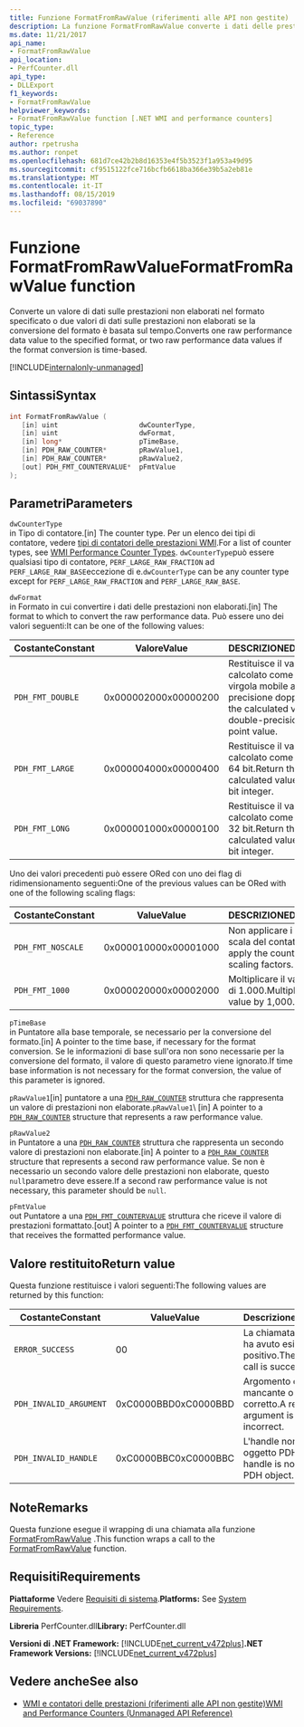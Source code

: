 ```yaml
---
title: Funzione FormatFromRawValue (riferimenti alle API non gestite)
description: La funzione FormatFromRawValue converte i dati delle prestazioni non elaborati in un formato specificato.
ms.date: 11/21/2017
api_name:
- FormatFromRawValue
api_location:
- PerfCounter.dll
api_type:
- DLLExport
f1_keywords:
- FormatFromRawValue
helpviewer_keywords:
- FormatFromRawValue function [.NET WMI and performance counters]
topic_type:
- Reference
author: rpetrusha
ms.author: ronpet
ms.openlocfilehash: 681d7ce42b2b8d16353e4f5b3523f1a953a49d95
ms.sourcegitcommit: cf9515122fce716bcfb6618ba366e39b5a2eb81e
ms.translationtype: MT
ms.contentlocale: it-IT
ms.lasthandoff: 08/15/2019
ms.locfileid: "69037890"
---
```

# <a name="formatfromrawvalue-function"></a><span data-ttu-id="3f5da-103">Funzione FormatFromRawValue</span><span class="sxs-lookup"><span data-stu-id="3f5da-103">FormatFromRawValue function</span></span>
<span data-ttu-id="3f5da-104">Converte un valore di dati sulle prestazioni non elaborati nel formato specificato o due valori di dati sulle prestazioni non elaborati se la conversione del formato è basata sul tempo.</span><span class="sxs-lookup"><span data-stu-id="3f5da-104">Converts one raw performance data value to the specified format, or two raw performance data values if the format conversion is time-based.</span></span> 

[!INCLUDE[internalonly-unmanaged](../../../../includes/internalonly-unmanaged.md)]

## <a name="syntax"></a><span data-ttu-id="3f5da-105">Sintassi</span><span class="sxs-lookup"><span data-stu-id="3f5da-105">Syntax</span></span>

```cpp
int FormatFromRawValue (
   [in] uint                    dwCounterType, 
   [in] uint                    dwFormat, 
   [in] long*                   pTimeBase,
   [in] PDH_RAW_COUNTER*        pRawValue1,
   [in] PDH_RAW_COUNTER*        pRawValue2,
   [out] PDH_FMT_COUNTERVALUE*  pFmtValue
); 
```

## <a name="parameters"></a><span data-ttu-id="3f5da-106">Parametri</span><span class="sxs-lookup"><span data-stu-id="3f5da-106">Parameters</span></span>

`dwCounterType`\
<span data-ttu-id="3f5da-107">in Tipo di contatore.</span><span class="sxs-lookup"><span data-stu-id="3f5da-107">[in] The counter type.</span></span> <span data-ttu-id="3f5da-108">Per un elenco dei tipi di contatore, vedere [tipi di contatori delle prestazioni WMI](/windows/desktop/WmiSdk/wmi-performance-counter-types).</span><span class="sxs-lookup"><span data-stu-id="3f5da-108">For a list of counter types, see [WMI Performance Counter Types](/windows/desktop/WmiSdk/wmi-performance-counter-types).</span></span> <span data-ttu-id="3f5da-109">`dwCounterType`può essere qualsiasi tipo di contatore, `PERF_LARGE_RAW_FRACTION` ad `PERF_LARGE_RAW_BASE`eccezione di e.</span><span class="sxs-lookup"><span data-stu-id="3f5da-109">`dwCounterType` can be any counter type except for `PERF_LARGE_RAW_FRACTION` and `PERF_LARGE_RAW_BASE`.</span></span> 

`dwFormat`\
<span data-ttu-id="3f5da-110">in Formato in cui convertire i dati delle prestazioni non elaborati.</span><span class="sxs-lookup"><span data-stu-id="3f5da-110">[in] The format to which to convert the raw performance data.</span></span> <span data-ttu-id="3f5da-111">Può essere uno dei valori seguenti:</span><span class="sxs-lookup"><span data-stu-id="3f5da-111">It can be one of the following values:</span></span>

|<span data-ttu-id="3f5da-112">Costante</span><span class="sxs-lookup"><span data-stu-id="3f5da-112">Constant</span></span>  |<span data-ttu-id="3f5da-113">Valore</span><span class="sxs-lookup"><span data-stu-id="3f5da-113">Value</span></span>  |<span data-ttu-id="3f5da-114">DESCRIZIONE</span><span class="sxs-lookup"><span data-stu-id="3f5da-114">Description</span></span> |
|---------|---------|---------|
| `PDH_FMT_DOUBLE` |<span data-ttu-id="3f5da-115">0x00000200</span><span class="sxs-lookup"><span data-stu-id="3f5da-115">0x00000200</span></span> | <span data-ttu-id="3f5da-116">Restituisce il valore calcolato come valore a virgola mobile a precisione doppia.</span><span class="sxs-lookup"><span data-stu-id="3f5da-116">Return the calculated value as a double-precision floating point value.</span></span> | 
| `PDH_FMT_LARGE` | <span data-ttu-id="3f5da-117">0x00000400</span><span class="sxs-lookup"><span data-stu-id="3f5da-117">0x00000400</span></span> | <span data-ttu-id="3f5da-118">Restituisce il valore calcolato come intero a 64 bit.</span><span class="sxs-lookup"><span data-stu-id="3f5da-118">Return the calculated value as a 64-bit integer.</span></span> |
| `PDH_FMT_LONG` | <span data-ttu-id="3f5da-119">0x00000100</span><span class="sxs-lookup"><span data-stu-id="3f5da-119">0x00000100</span></span> | <span data-ttu-id="3f5da-120">Restituisce il valore calcolato come intero a 32 bit.</span><span class="sxs-lookup"><span data-stu-id="3f5da-120">Return the calculated value as a 32-bit integer.</span></span> |

<span data-ttu-id="3f5da-121">Uno dei valori precedenti può essere ORed con uno dei flag di ridimensionamento seguenti:</span><span class="sxs-lookup"><span data-stu-id="3f5da-121">One of the previous values can be ORed with one of the following scaling flags:</span></span>

|<span data-ttu-id="3f5da-122">Costante</span><span class="sxs-lookup"><span data-stu-id="3f5da-122">Constant</span></span>  |<span data-ttu-id="3f5da-123">Value</span><span class="sxs-lookup"><span data-stu-id="3f5da-123">Value</span></span>  |<span data-ttu-id="3f5da-124">DESCRIZIONE</span><span class="sxs-lookup"><span data-stu-id="3f5da-124">Description</span></span> |
|---------|---------|---------|
| `PDH_FMT_NOSCALE` | <span data-ttu-id="3f5da-125">0x00001000</span><span class="sxs-lookup"><span data-stu-id="3f5da-125">0x00001000</span></span> | <span data-ttu-id="3f5da-126">Non applicare i fattori di scala del contatore.</span><span class="sxs-lookup"><span data-stu-id="3f5da-126">Do not apply the counter's scaling factors.</span></span> |
| `PDH_FMT_1000` | <span data-ttu-id="3f5da-127">0x00002000</span><span class="sxs-lookup"><span data-stu-id="3f5da-127">0x00002000</span></span> | <span data-ttu-id="3f5da-128">Moltiplicare il valore finale di 1.000.</span><span class="sxs-lookup"><span data-stu-id="3f5da-128">Multiply the final value by 1,000.</span></span> | 

`pTimeBase`\
<span data-ttu-id="3f5da-129">in Puntatore alla base temporale, se necessario per la conversione del formato.</span><span class="sxs-lookup"><span data-stu-id="3f5da-129">[in] A pointer to the time base, if necessary for the format conversion.</span></span> <span data-ttu-id="3f5da-130">Se le informazioni di base sull'ora non sono necessarie per la conversione del formato, il valore di questo parametro viene ignorato.</span><span class="sxs-lookup"><span data-stu-id="3f5da-130">If time base information is not necessary for the format conversion, the value of this parameter is ignored.</span></span>

<span data-ttu-id="3f5da-131">`pRawValue1`[in] puntatore a una [`PDH_RAW_COUNTER`](/windows/win32/api/pdh/ns-pdh-pdh_raw_counter) struttura che rappresenta un valore di prestazioni non elaborate.</span><span class="sxs-lookup"><span data-stu-id="3f5da-131">`pRawValue1`\ [in] A pointer to a [`PDH_RAW_COUNTER`](/windows/win32/api/pdh/ns-pdh-pdh_raw_counter) structure that represents a raw performance value.</span></span>

`pRawValue2`\
<span data-ttu-id="3f5da-132">in Puntatore a una [`PDH_RAW_COUNTER`](/windows/win32/api/pdh/ns-pdh-pdh_raw_counter) struttura che rappresenta un secondo valore di prestazioni non elaborate.</span><span class="sxs-lookup"><span data-stu-id="3f5da-132">[in] A pointer to a [`PDH_RAW_COUNTER`](/windows/win32/api/pdh/ns-pdh-pdh_raw_counter) structure that represents a second raw performance value.</span></span> <span data-ttu-id="3f5da-133">Se non è necessario un secondo valore delle prestazioni non elaborate, questo `null`parametro deve essere.</span><span class="sxs-lookup"><span data-stu-id="3f5da-133">If a second raw performance value is not necessary, this parameter should be `null`.</span></span>

`pFmtValue`\
<span data-ttu-id="3f5da-134">out Puntatore a una [`PDH_FMT_COUNTERVALUE`](/windows/win32/api/pdh/ns-pdh-pdh_fmt_countervalue) struttura che riceve il valore di prestazioni formattato.</span><span class="sxs-lookup"><span data-stu-id="3f5da-134">[out] A pointer to a [`PDH_FMT_COUNTERVALUE`](/windows/win32/api/pdh/ns-pdh-pdh_fmt_countervalue) structure that receives the formatted performance value.</span></span>

## <a name="return-value"></a><span data-ttu-id="3f5da-135">Valore restituito</span><span class="sxs-lookup"><span data-stu-id="3f5da-135">Return value</span></span>

<span data-ttu-id="3f5da-136">Questa funzione restituisce i valori seguenti:</span><span class="sxs-lookup"><span data-stu-id="3f5da-136">The following values are returned by this function:</span></span>

|<span data-ttu-id="3f5da-137">Costante</span><span class="sxs-lookup"><span data-stu-id="3f5da-137">Constant</span></span>  |<span data-ttu-id="3f5da-138">Value</span><span class="sxs-lookup"><span data-stu-id="3f5da-138">Value</span></span>  |<span data-ttu-id="3f5da-139">Descrizione</span><span class="sxs-lookup"><span data-stu-id="3f5da-139">Description</span></span>  |
|---------|---------|---------|
| `ERROR_SUCCESS` | <span data-ttu-id="3f5da-140">0</span><span class="sxs-lookup"><span data-stu-id="3f5da-140">0</span></span> | <span data-ttu-id="3f5da-141">La chiamata di funzione ha avuto esito positivo.</span><span class="sxs-lookup"><span data-stu-id="3f5da-141">The function call is successful.</span></span> |
| `PDH_INVALID_ARGUMENT` | <span data-ttu-id="3f5da-142">0xC0000BBD</span><span class="sxs-lookup"><span data-stu-id="3f5da-142">0xC0000BBD</span></span> | <span data-ttu-id="3f5da-143">Argomento obbligatorio mancante o non corretto.</span><span class="sxs-lookup"><span data-stu-id="3f5da-143">A required argument is missing or incorrect.</span></span> | 
| `PDH_INVALID_HANDLE` | <span data-ttu-id="3f5da-144">0xC0000BBC</span><span class="sxs-lookup"><span data-stu-id="3f5da-144">0xC0000BBC</span></span> | <span data-ttu-id="3f5da-145">L'handle non è un oggetto PDH valido.</span><span class="sxs-lookup"><span data-stu-id="3f5da-145">The handle is not a valid PDH object.</span></span> |

## <a name="remarks"></a><span data-ttu-id="3f5da-146">Note</span><span class="sxs-lookup"><span data-stu-id="3f5da-146">Remarks</span></span>

<span data-ttu-id="3f5da-147">Questa funzione esegue il wrapping di una chiamata alla funzione [FormatFromRawValue](https://docs.microsoft.com/previous-versions/ms231047(v=vs.85)) .</span><span class="sxs-lookup"><span data-stu-id="3f5da-147">This function wraps a call to the [FormatFromRawValue](https://docs.microsoft.com/previous-versions/ms231047(v=vs.85)) function.</span></span>

## <a name="requirements"></a><span data-ttu-id="3f5da-148">Requisiti</span><span class="sxs-lookup"><span data-stu-id="3f5da-148">Requirements</span></span>

 <span data-ttu-id="3f5da-149">**Piattaforme** Vedere [Requisiti di sistema](../../../../docs/framework/get-started/system-requirements.md).</span><span class="sxs-lookup"><span data-stu-id="3f5da-149">**Platforms:** See [System Requirements](../../../../docs/framework/get-started/system-requirements.md).</span></span>

 <span data-ttu-id="3f5da-150">**Libreria** PerfCounter.dll</span><span class="sxs-lookup"><span data-stu-id="3f5da-150">**Library:** PerfCounter.dll</span></span>

 <span data-ttu-id="3f5da-151">**Versioni di .NET Framework:** [!INCLUDE[net_current_v472plus](../../../../includes/net-current-v472plus.md)]</span><span class="sxs-lookup"><span data-stu-id="3f5da-151">**.NET Framework Versions:** [!INCLUDE[net_current_v472plus](../../../../includes/net-current-v472plus.md)]</span></span>

## <a name="see-also"></a><span data-ttu-id="3f5da-152">Vedere anche</span><span class="sxs-lookup"><span data-stu-id="3f5da-152">See also</span></span>

- [<span data-ttu-id="3f5da-153">WMI e contatori delle prestazioni (riferimenti alle API non gestite)</span><span class="sxs-lookup"><span data-stu-id="3f5da-153">WMI and Performance Counters (Unmanaged API Reference)</span></span>](index.md)
